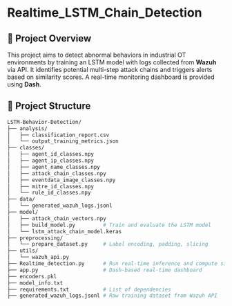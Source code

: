 # Realtime_LSTM_Chain_Detection

## 📌 Project Overview

This project aims to detect abnormal behaviors in industrial OT environments by training an LSTM model with logs collected from **Wazuh** via API. It identifies potential multi-step attack chains and triggers alerts based on similarity scores. A real-time monitoring dashboard is provided using **Dash**.

## 📂 Project Structure

```bash
LSTM-Behavior-Detection/
├── analysis/
│   ├── classification_report.csv
│   └── output_training_metrics.json
├── classes/
│   ├── agent_id_classes.npy
│   ├── agent_ip_classes.npy
│   ├── agent_name_classes.npy
│   ├── attack_chain_classes.npy
│   ├── eventdata_image_classes.npy
│   ├── mitre_id_classes.npy
│   └── rule_id_classes.npy
├── data/
│   └── generated_wazuh_logs.jsonl
├── model/
│   ├── attack_chain_vectors.npy
│   ├── build_model.py         # Train and evaluate the LSTM model
│   └── lstm_attack_chain_model.keras
├── preprocessing/
│   └── prepare_dataset.py     # Label encoding, padding, slicing
├── utils/
│   └── wazuh_api.py
├── Realtime_detection.py      # Run real-time inference and compute similarity
├── app.py                     # Dash-based real-time dashboard
├── encoders.pkl
├── model_info.txt             
├── requirements.txt           # List of dependencies
├── generated_wazuh_logs.jsonl # Raw training dataset from Wazuh API

